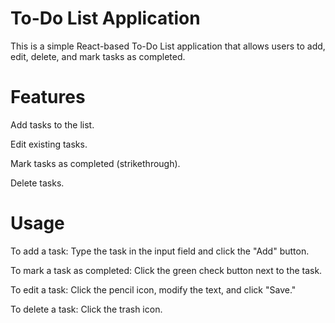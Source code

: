 # To-Do List Application
This is a simple React-based To-Do List application that allows users to add, edit, delete, and mark tasks as completed.

# Features
Add tasks to the list.

Edit existing tasks.

Mark tasks as completed (strikethrough).

Delete tasks.

# Usage

To add a task: Type the task in the input field and click the "Add" button.

To mark a task as completed: Click the green check button next to the task.

To edit a task: Click the pencil icon, modify the text, and click "Save."

To delete a task: Click the trash icon.